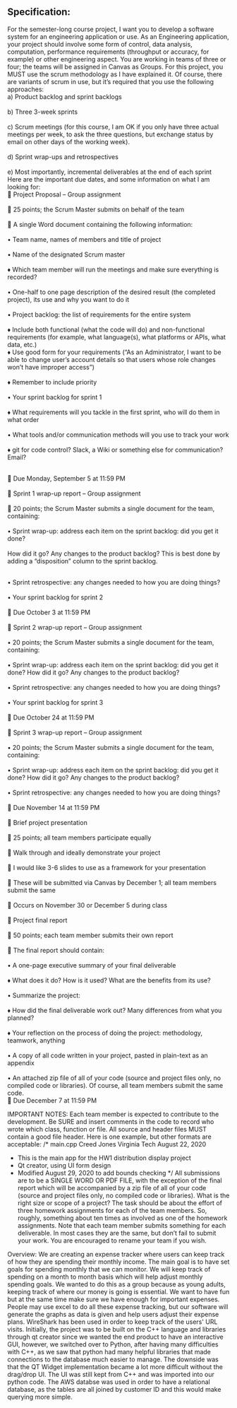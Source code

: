 ## <br> Specification: </br>
For the semester-long course project, I want you to develop a software system for an
engineering application or use. As an Engineering application, your project should involve
some form of control, data analysis, computation, performance requirements (throughput
or accuracy, for example) or other engineering aspect. You are working in teams of three or
four; the teams will be assigned in Canvas as Groups.
For this project, you MUST use the scrum methodology as I have explained it. Of course,
there are variants of scrum in use, but it’s required that you use the following approaches:
<br> a) Product backlog and sprint backlogs </br>
<br> b) Three 3-week sprints </br>
<br> c) Scrum meetings (for this course, I am OK if you only have three actual meetings per
week, to ask the three questions, but exchange status by email on other days of the
working week). </br>
<br> d) Sprint wrap-ups and retrospectives </br>
<br> e) Most importantly, incremental deliverables at the end of each sprint </br>
Here are the important due dates, and some information on what I am looking for:
<br>  Project Proposal – Group assignment </br>
<br>  25 points; the Scrum Master submits on behalf of the team </br>
<br>  A single Word document containing the following information: </br>
<br> • Team name, names of members and title of project </br>
<br> • Name of the designated Scrum master </br>
<br> ♦ Which team member will run the meetings and make sure everything is
recorded? </br>
<br> • One-half to one page description of the desired result (the completed
project), its use and why you want to do it </br>
<br> • Project backlog: the list of requirements for the entire system </br>
<br> ♦ Include both functional (what the code will do) and non-functional </br>
requirements (for example, what language(s), what platforms or APIs,
what data, etc.)
<br> ♦ Use good form for your requirements (“As an Administrator, I want to be
able to change user’s account details so that users whose role changes
won’t have improper access”) </br>
<br> ♦ Remember to include priority </br>
<br> • Your sprint backlog for sprint 1 </br>
<br> ♦ What requirements will you tackle in the first sprint, who will do them in
what order </br>
<br> • What tools and/or communication methods will you use to track your work </br>
<br> ♦ git for code control? Slack, a Wiki or something else for communication?
Email?  </br>

<br>  Due Monday, September 5 at 11:59 PM </br>
<br>  Sprint 1 wrap-up report – Group assignment </br>
<br>  20 points; the Scrum Master submits a single document for the team, containing: </br>
<br> • Sprint wrap-up: address each item on the sprint backlog: did you get it done? </br>
<br> How did it go? Any changes to the product backlog? This is best done by 
adding a “disposition” column to the sprint backlog. </br>

<br> • Sprint retrospective: any changes needed to how you are doing things? </br>
<br> • Your sprint backlog for sprint 2 </br>
<br>  Due October 3 at 11:59 PM </br>
<br>  Sprint 2 wrap-up report – Group assignment </br>
<br> • 20 points; the Scrum Master submits a single document for the team,
containing: </br>
<br> • Sprint wrap-up: address each item on the sprint backlog: did you get it done?
How did it go? Any changes to the product backlog? </br>
<br> • Sprint retrospective: any changes needed to how you are doing things? </br>
<br> • Your sprint backlog for sprint 3 </br>
<br> Due October 24 at 11:59 PM </br>
<br>  Sprint 3 wrap-up report – Group assignment </br>
<br> • 20 points; the Scrum Master submits a single document for the team,
containing: </br>
<br> • Sprint wrap-up: address each item on the sprint backlog: did you get it done?
How did it go? Any changes to the product backlog? </br>
<br>• Sprint retrospective: any changes needed to how you are doing things? </br>
<br>  Due November 14 at 11:59 PM </br>
<br>  Brief project presentation </br>
<br>  25 points; all team members participate equally </br>
<br>  Walk through and ideally demonstrate your project </br>
<br>  I would like 3-6 slides to use as a framework for your presentation </br>
<br>  These will be submitted via Canvas by December 1; all team members submit the
same </br>
<br>  Occurs on November 30 or December 5 during class </br>
<br>  Project final report </br>
<br>  50 points; each team member submits their own report </br>
<br>  The final report should contain: </br>
<br> • A one-page executive summary of your final deliverable </br>
<br> ♦ What does it do? How is it used? What are the benefits from its use? </br>
<br> • Summarize the project: </br>
<br> ♦ How did the final deliverable work out? Many differences from what you
planned? </br>
<br> ♦ Your reflection on the process of doing the project: methodology,
teamwork, anything </br>
<br> • A copy of all code written in your project, pasted in plain-text as an appendix </br>
<br> • An attached zip file of all of your code (source and project files only, no
compiled code or libraries). Of course, all team members submit the same
code. </br>
 Due December 7 at 11:59 PM

IMPORTANT NOTES:
Each team member is expected to contribute to the development. Be SURE and
insert comments in the code to record who wrote which class, function or file. All
source and header files MUST contain a good file header. Here is one example,
but other formats are acceptable:
/* main.cpp Creed Jones Virginia Tech August 22, 2020
* This is the main app for the HW1 distribution display project
* Qt creator, using UI form design
* Modified August 29, 2020 to add bounds checking
*/
All submissions are to be a SINGLE WORD OR PDF FILE, with the exception of
the final report which will be accompanied by a zip file of all of your code
(source and project files only, no compiled code or libraries).
What is the right size or scope of a project? The task should be about the effort of
three homework assignments for each of the team members. So, roughly,
something about ten times as involved as one of the homework assignments.
Note that each team member submits something for each deliverable. In most
cases they are the same, but don’t fail to submit your work.
You are encouraged to rename your team if you wish.


Overview:
We are creating an expense tracker where users can keep track of how they are spending their monthly income. The main goal is to have set goals for spending monthly that we can monitor. We will keep track of spending on a month to month basis which will help adjust monthly spending goals. We wanted to do this as a group because as young adults, keeping track of where our money is going is essential. We want to have fun but at the same time make sure we have enough for important expenses. People may use excel to do all these expense tracking, but our software will generate the graphs as data is given and help users adjust their expense plans. 
WireShark has been used in order to keep track of the users' URL visits. Initially, the project was to be built on the C++ language and libraries through qt creator since we wanted the end product to have an interactive GUI, however, we switched over to Python, after having many difficulties with C++, as we saw that python had many helpful libraries that made connections to the database much easier to manage. The downside was that the QT Widget implementation became a lot more difficult without the drag/drop UI. The UI was still kept from C++ and was imported into our python code. The AWS databse was used in order to have a relational database, as the tables are all joined by customer ID and this would make querying more simple.
